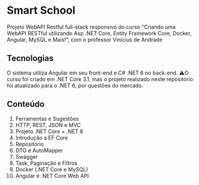 # Smart School
Projeto WebAPI Restful full-stack responsivo do curso "Criando uma WebAPI RESTful utilizando Asp .NET Core, Entity Framework Core, Docker, Angular, MySQL e Mais!", com o professor Vinicius de Andrade

## Tecnologias
O sistema utiliza Angular em seu front-end e C# .NET 6 no back-end.
⚠️O curso foi criado em .NET Core 3.1, mas o projeto realizado neste repositório foi atualizado para o .NET 6, por questões do mercado.

## Conteúdo
1. Ferramentas e Sugestões
2. HTTP, REST, JSON e MVC
3. Projeto .NET Core + .NET 6
4. Introdução a EF Core
5. Repositório
6. DTO e AutoMapper
7. Swagger
8. Task, Paginação e Filtros
9. Docker (.NET Core e MySQL)
10. Angular e .NET Core Web API


